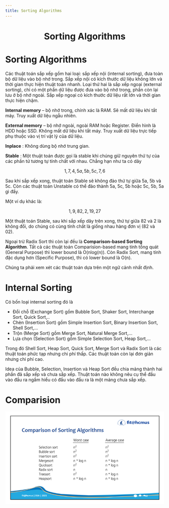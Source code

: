 ```yaml
---
title: Sorting Algorithms
---
```


<link rel="stylesheet" href="main.css">
<div class="bg">
      <center><h1 class="bigtitle">Sorting Algorithms</h1></center>
</div>

# Sorting Algorithms

Các thuật toán sắp xếp gồm hai loại: sắp xếp nội (internal sorting), đưa toàn bộ dữ liệu vào bộ nhớ trong. Sắp xếp nội có kích thước dữ liệu không lớn và thời gian thực hiện thuật toán nhanh. Loại thứ hai là sắp xếp ngoại (external sorting), chỉ có một phần dữ liệu được đưa vào bộ nhớ trong, phần còn lại lưu ở bộ nhớ ngoài. Sắp xếp ngoại có kích thước dữ liệu rất lớn và thời gian thực hiện chậm.

**Internal memory** – bộ nhớ trong, chính xác là RAM. Sẽ mất dữ liệu khi tắt máy. Truy xuất dữ liệu ngẫu nhiên.

**External memory** – bộ nhớ ngoài, ngoài RAM hoặc Register. Điển hình là HDD hoặc SSD. Không mất dữ liệu khi tắt máy. Truy xuất dữ liệu trực tiếp phụ thuộc vào vị trí vật lý của dữ liệu.

**Inplace** : Không dùng bộ nhớ trung gian.

**Stable** : Một thuật toán được gọi là stable khi chúng giữ nguyên thứ tự của các phần tử tương tự tính chất với nhau. Chẳng hạn như ta có dãy

$$
1,7,4,5a,5b,5c,7,6
$$

Sau khi sắp xếp xong, thuật toán Stable sẽ không đảo thứ tự giữa 5a, 5b và 5c. Còn các thuật toán Unstable có thể đảo thành 5a, 5c, 5b hoặc 5c, 5b, 5a gì đấy.

Một ví dụ khác là:

$$
1,9,82,2,19,27
$$

Một thuật toán Stable, sau khi sắp xếp dãy trên xong, thứ tự giữa 82 và 2 là không đổi, do chúng có cùng tính chất là giống nhau hàng đơn vị (82 và 02).

Ngoại trừ Radix Sort thì còn lại đều là **Comparison-based Sorting Algorithm**. Tất cả các thuật toán Comparision-based mang tính tổng quát (General Purpose) thì lower bound là O(nlog(n)). Còn Radix Sort, mang tính đặc dụng hơn (Specific Purpose), thì có lower bound là O(n).

Chúng ta phải xem xét các thuật toán dựa trên một ngữ cảnh nhất định.

# Internal Sorting

Có bốn loại internal sorting đó là

- Đổi chỗ (Exchange Sort) gồm Bubble Sort, Shaker Sort, Interchange Sort, Quick Sort,..
- Chèn (Insertion Sort) gồm Simple Insertion Sort, Binary Insertion Sort, Shell Sort,…
- Trộn (Merge Sort) gồm Merge Sort, Natural Merge Sort,…
- Lựa chọn (Selection Sort) gồm Simple Selection Sort, Heap Sort,…

Trong đó Shell Sort, Heap Sort, Quick Sort, Merge Sort và Radix Sort là các thuật toán phức tạp nhưng chi phí thấp. Các thuật toán còn lại đơn giản nhưng chi phí cao.

Idea của Bubble, Selection, Insertion và Heap Sort đều chia mảng thành hai phần đã sắp xếp và chưa sắp xếp.
Thuật toán nào không nêu cụ thể đầu vào đầu ra ngầm hiểu có đầu vào đầu ra là một mảng chưa sắp xếp.

# Comparision

<img src = "../img/Sort8.png">
